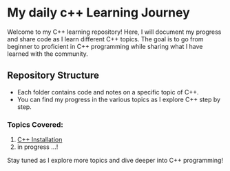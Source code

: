 # My daily c++ Learning Journey

Welcome to my C++ learning repository! Here, I will document my progress and share code as I learn different C++ topics. The goal is to go from beginner to proficient in C++ programming while sharing what I have learned with the community.

## Repository Structure
- Each folder contains code and notes on a specific topic of C++.
- You can find my progress in the various topics as I explore C++ step by step.

### Topics Covered:
1. [C++ Installation](https://github.com/Jalilnkh/my-daily-cplusplus-learning-journey/wiki/Using-C---on-Linux-in-VS-Code)
2. in progress ...!

Stay tuned as I explore more topics and dive deeper into C++ programming!
